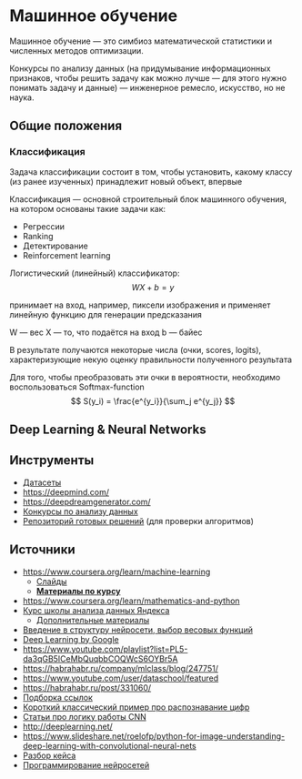 # Машинное обучение

Машинное обучение — это симбиоз математической статистики и численных методов оптимизации.

Конкурсы по анализу данных (на придумывание информационных признаков, чтобы решить задачу как можно лучше — для этого нужно понимать задачу и данные) — инженерное ремесло, искусство, но не наука.

## Общие положения

### Классификация

Задача классификации состоит в том, чтобы установить, какому классу (из ранее изученных) принадлежит новый объект, впервые

Классификация — основной строительный блок машинного обучения, на котором основаны такие задачи как:
- Регрессии
- Ranking
- Детектирование
- Reinforcement learning

Логистический (линейный) классификатор:
$$
  WX + b = y
$$

принимает на вход, например, пиксели изображения и применяет линейную функцию для генерации предсказания

W — вес
X — то, что подаётся на вход
b — байес

В результате получаются некоторые числа (очки, scores, logits), характеризующие некую оценку правильности полученного результата

Для того, чтобы преобразовать эти очки в вероятности, необходимо воспользоваться Softmax-function
$$
  S(y_i) = \frac{e^{y_i}}{\sum_j e^{y_j}}
$$

## Deep Learning & Neural Networks


## Инструменты
- [Датасеты](http://deeplearning.net/datasets/)
- https://deepmind.com/
- https://deepdreamgenerator.com/
- [Конкурсы по анализу данных](https://www.kaggle.com/)
- [Репозиторий готовых решений](http://archive.ics.uci.edu/ml/) (для проверки алгоритмов)

## Источники
- https://www.coursera.org/learn/machine-learning
  + [Слайды](http://cs231n.stanford.edu/syllabus.html)
  + [__Материалы по курсу__](http://cs231n.github.io/)
- https://www.coursera.org/learn/mathematics-and-python
- [Курс школы анализа данных Яндекса](https://yandexdataschool.ru/edu-process/courses/machine-learning#item-1)
  + [Дополнительные материалы](http://www.machinelearning.ru/wiki/index.php?title=Мо)
- [Введение в структуру нейросети, выбор весовых функций](https://www.analyticsvidhya.com/blog/2016/04/deep-learning-computer-vision-introduction-convolution-neural-networks/)
- [Deep Learning by Google](https://classroom.udacity.com/courses/ud730)
- https://www.youtube.com/playlist?list=PL5-da3qGB5ICeMbQuqbbCOQWcS6OYBr5A
- https://habrahabr.ru/company/mlclass/blog/247751/
- https://www.youtube.com/user/dataschool/featured
- https://habrahabr.ru/post/331060/
- [Подборка ссылок](https://www.analyticsvidhya.com/blog/2016/08/deep-learning-path/)
- [Короткий классический пример про распознавание цифр](http://blog.christianperone.com/2015/08/convolutional-neural-networks-and-feature-extraction-with-python/)
- [Статьи про логику работы CNN](http://users.eecs.northwestern.edu/~xsh835/assets/cvpr2015_cascnn.pdf)
- http://deeplearning.net/
- https://www.slideshare.net/roelofp/python-for-image-understanding-deep-learning-with-convolutional-neural-nets
- [Разбор кейса](http://danielnouri.org/notes/2014/12/17/using-convolutional-neural-nets-to-detect-facial-keypoints-tutorial/)
- [Программирование нейросетей](http://derekjanni.github.io/Easy-Neural-Nets/)